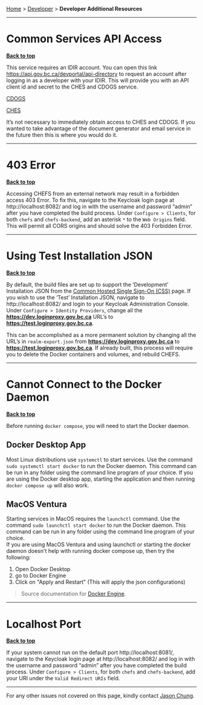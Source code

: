 [Home](.) > [Developer](Developer) > **Developer Additional Resources**
***

# Common Services API Access
**[Back to top](#top)**

This service requires an IDIR account. You can open this link https://api.gov.bc.ca/devportal/api-directory to request an account after logging in as a developer with your IDIR. This will provide you with an API client id and secret to the CHES and CDOGS service.

[CDOGS](https://api.gov.bc.ca/devportal/api-directory/3181?preview=false)

[CHES](https://api.gov.bc.ca/devportal/api-directory/3182?preview=false)

It’s not necessary to immediately obtain access to CHES and CDOGS. If you wanted to take advantage of the document generator and email service in the future then this is where you would do it.

***

# 403 Error
**[Back to top](#top)**

Accessing CHEFS from an external network may result in a forbidden access 403 Error. To fix this, navigate to the Keycloak login page at http://localhost:8082/ and log in with the username and password “admin” after you have completed the build process. Under `Configure > Clients`, for both `chefs` and `chefs-backend`, add an asterisk `*` to the `Web Origins` field. This will permit all CORS origins and should solve the 403 Forbidden Error. 

***

# Using Test Installation JSON
**[Back to top](#top)**

By default, the build files are set up to support the ‘Development’ Installation JSON from the [Common Hosted Single Sign-On (CSS)](https://bcgov.github.io/sso-requests) page. If you wish to use the ‘Test’ Installation JSON, navigate to http://localhost:8082/ and login to your Keycloak Administration Console. Under `Configure > Identity Providers`, change all the **https://dev.loginproxy.gov.bc.ca** URL’s to **https://test.loginproxy.gov.bc.ca**. 

This can be accomplished as a more permanent solution by changing all the URL’s in `realm-export.json` from **https://dev.loginproxy.gov.bc.ca** to **https://test.loginproxy.gov.bc.ca**. If already built, this process will require you to delete the Docker containers and volumes, and rebuild CHEFS. 

***
# Cannot Connect to the Docker Daemon
**[Back to top](#top)**  

Before running `docker compose`, you will need to start the Docker daemon.  
## Docker Desktop App  
Most Linux distributions use `systemctl` to start services.  Use the command `sudo systemctl start docker` to run the Docker daemon.  This command can be run in any folder using the command line program of your choice.
If you are using the Docker desktop app, starting the application and then running `docker compose up` will also work. 

## MacOS Ventura
Starting services in MacOS requires the `launchctl` command. Use the command `sudo launchctl start docker` to run the Docker daemon.   This command can be run in any folder using the command line program of your choice.  
If you are using MacOS Ventura and using launchctl or starting the docker daemon doesn't help with running docker compose up, then try the following:   
1. Open Docker Desktop  
2. go to Docker Engine  
3. Click on "Apply and Restart" (This will apply the json configurations)  

> Source documentation for [Docker Engine](https://docs.docker.com/desktop/settings/mac/#docker-engine).

***

# Localhost Port
**[Back to top](#top)**

If your system cannot run on the default port http://localhost:8081/, navigate to the Keycloak login page at http://localhost:8082/ and log in with the username and password “admin” after you have completed the build process. Under `Configure > Clients`, for both `chefs` and `chefs-backend`, add your URI under the `Valid Redirect URIs` field. 

***

For any other issues not covered on this page, kindly contact [Jason Chung](mailto:jason.chung@gov.bc.ca).